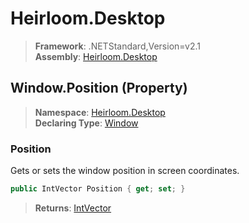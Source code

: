 # Heirloom.Desktop

> **Framework**: .NETStandard,Version=v2.1  
> **Assembly**: [Heirloom.Desktop][0]

## Window.Position (Property)

> **Namespace**: [Heirloom.Desktop][0]  
> **Declaring Type**: [Window][1]

### Position

Gets or sets the window position in screen coordinates.

```cs
public IntVector Position { get; set; }
```

> **Returns**: [IntVector][2]

[0]: ../../../Heirloom.Desktop.md
[1]: ../Window.md
[2]: ../../../Heirloom.Core/Heirloom/IntVector.md
